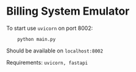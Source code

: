 # Billing System Emulator

To start use ``uvicorn`` on port 8002:
```shell
    python main.py
```

Should be available on ``localhost:8002``

Requirements:
``
uvicorn, fastapi
``
